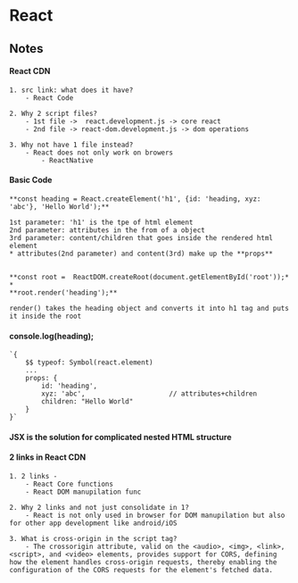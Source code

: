 # React

## Notes

#### React CDN
    1. src link: what does it have?  
        - React Code

    2. Why 2 script files?  
        - 1st file ->  react.development.js -> core react  
        - 2nd file -> react-dom.development.js -> dom operations  

    3. Why not have 1 file instead?  
        - React does not only work on browers  
            - ReactNative  

#### Basic Code
    **const heading = React.createElement('h1', {id: 'heading, xyz: 'abc'}, 'Hello World');**  

    1st parameter: 'h1' is the tpe of html element  
    2nd parameter: attributes in the from of a object  
    3rd parameter: content/children that goes inside the rendered html element  
    * attributes(2nd parameter) and content(3rd) make up the **props**  


    **const root =  ReactDOM.createRoot(document.getElementById('root'));*
    *  
    **root.render('heading');**  

    render() takes the heading object and converts it into h1 tag and puts it inside the root  

#### console.log(heading);
    `{
        $$ typeof: Symbol(react.element)
        ...
        props: { 
            id: 'heading',
            xyz: 'abc',                     // attributes+children
            children: "Hello World"
        }
    }`

#### JSX is the solution for complicated nested HTML structure

#### 2 links in React CDN
    1. 2 links -  
        - React Core functions  
        - React DOM manupilation func  

    2. Why 2 links and not just consolidate in 1?  
        - React is not only used in browser for DOM manupilation but also for other app development like android/iOS  
        
    3. What is cross-origin in the script tag?  
        - The crossorigin attribute, valid on the <audio>, <img>, <link>, <script>, and <video> elements, provides support for CORS, defining how the element handles cross-origin requests, thereby enabling the configuration of the CORS requests for the element's fetched data.
